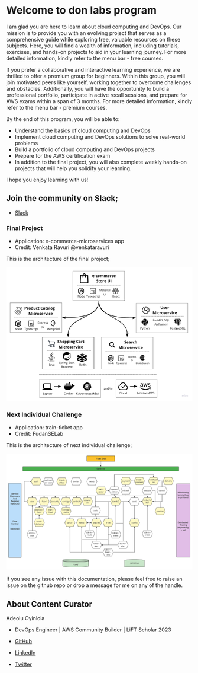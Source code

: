 # Welcome to don labs program

I am glad you are here to learn about cloud computing and DevOps. Our mission is to provide you with an evolving project that serves as a comprehensive guide while exploring free, valuable resources on these subjects. Here, you will find a wealth of information, including tutorials, exercises, and hands-on projects to aid in your learning journey. For more detailed information, kindly refer to the menu bar - free courses.

If you prefer a collaborative and interactive learning experience, we are thrilled to offer a premium group for beginners. Within this group, you will join motivated peers like yourself, working together to overcome challenges and obstacles. Additionally, you will have the opportunity to build a professional portfolio, participate in active recall sessions, and prepare for AWS exams within a span of 3 months. For more detailed information, kindly refer to the menu bar - premium courses.

By the end of this program, you will be able to:

- Understand the basics of cloud computing and DevOps
- Implement cloud computing and DevOps solutions to solve real-world problems
- Build a portfolio of cloud computing and DevOps projects
- Prepare for the AWS certification exam
- In addition to the final project, you will also complete weekly hands-on projects that will help you solidify your learning.

I hope you enjoy learning with us!
  
## Join the community on Slack;
- [Slack](https://join.slack.com/t/donlabs/shared_invite/zt-1zlfl9sk0-anDcDbDfPfMC66P1YELERQ)

### Final Project
- Application: e-commerce-microservices app
- Credit: Venkata Ravuri @venkataravuri

This is the architecture of the final project;

![Beginner Project](../assets/beginner.png)

### Next Individual Challenge
- Application: train-ticket app
- Credit: FudanSELab

This is the architecture of next individual challenge;

![Advance Project](../assets/advance.png)

If you see any issue with this documentation, please feel free to raise an issue on the github repo or drop a message for me on any of the handle.

## About Content Curator

Adeolu Oyinlola

- DevOps Engineer | AWS Community Builder | LiFT Scholar 2023

- [GitHub](https://github.com/deoluoyinlola/do-devops-projects)

- [LinkedIn](https://www.linkedin.com/in/deoluoyinlola/)

- [Twitter](https://twitter.com/deoluoyinlola)
